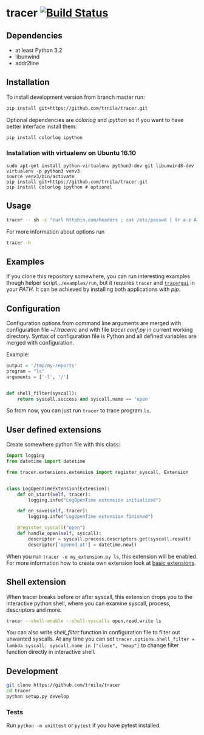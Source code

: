 # tracer [![Build Status](https://travis-ci.org/trnila/tracer.svg?branch=master)](https://travis-ci.org/trnila/tracer)
## Dependencies
- at least Python 3.2
- libunwind
- addr2line


## Installation
To install development version from branch master run:
```sh
pip install git+https://github.com/trnila/tracer.git
```

Optional dependencies are *colorlog* and *ipython* so if you want to have better interface install them:
```sh
pip install colorlog ipython
```

### Installation with virtualenv on Ubuntu 16.10
```
sudo apt-get install python-virtualenv python3-dev git libunwind8-dev
virtualenv -p python3 venv3
source venv3/bin/activate
pip install git+https://github.com/trnila/tracer.git
pip install colorlog ipython # optional
```

## Usage
```sh
tracer -- sh -c "curl httpbin.com/headers ; cat /etc/passwd | tr a-z A-Z | tac" 
```

For more information about options run
```sh
tracer -h
```

## Examples
If you clone this repository somewhere, you can run interesting examples though helper script `./examples/run`,
but it requires `tracer` and [`tracergui`](https://github.com/trnila/tracer-gui) in your *PATH*. 
It can be achieved by installing both applications with *pip*.  

## Configuration
Configuration options from command line arguments are merged with configuration file *~/.tracerrc* and with
file *tracer.conf.py* in current working directory.
Syntax of configuration file is Python and all defined variables are merged with configuration.

Example:
```python
output = '/tmp/my-reports'
program = "ls"
arguments = ['-l', '/']


def shell_filter(syscall):
    return syscall.success and syscall.name == 'open'
```
So from now, you can just run `tracer` to trace program `ls`.


## User defined extensions
Create somewhere python file with this class:
```python
import logging
from datetime import datetime

from tracer.extensions.extension import register_syscall, Extension


class LogOpenTimeExtension(Extension):
    def on_start(self, tracer):
        logging.info("LogOpenTime extension initialized")

    def on_save(self, tracer):
        logging.info("LogOpenTime extension finished")

    @register_syscall("open")
    def handle_open(self, syscall):
        descriptor = syscall.process.descriptors.get(syscall.result)
        descriptor['opened_at'] = datetime.now()
```
When you run `tracer -e my_extension.py ls`, this extension will be enabled.
For more information how to create own extension look at [basic extensions](tracer/extensions).

## Shell extension
When tracer breaks before or after syscall, this extension drops you to the interactive python shell,
where you can examine syscall, process, descriptors and more. 

```sh
tracer --shell-enable --shell-syscalls open,read,write ls
```

You can also write *shell_filter* function in configuration file to filter out unwanted syscalls.
At any time you can set `tracer.options.shell_filter = lambda syscall: syscall.name in ["close", "mmap"]`
to change filter function directly in interactive shell.

## Development
```sh
git clone https://github.com/trnila/tracer
cd tracer
python setup.py develop
```

### Tests
Run `python -m unittest` or `pytest` if you have pytest installed.

